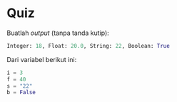 # Quiz

Buatlah *output* (tanpa tanda kutip):

```Python
Integer: 18, Float: 20.0, String: 22, Boolean: True
```

Dari variabel berikut ini:

```Python
i = 3
f = 40
s = "22"
b = False
```
